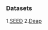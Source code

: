 ### Datasets

1.[SEED](https://bcmi.sjtu.edu.cn/home/seed/)
2.[Deap](https://www.eecs.qmul.ac.uk/mmv/datasets/deap/)
